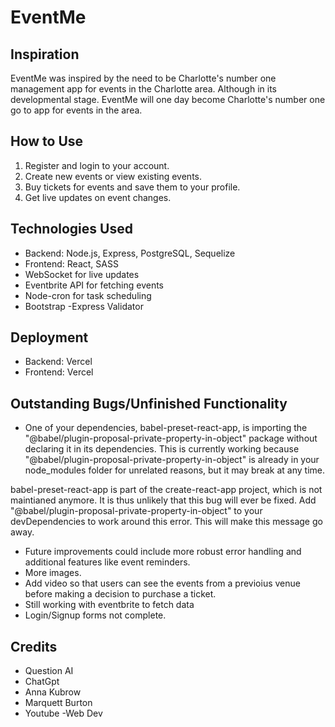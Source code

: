 # EventMe

## Inspiration
EventMe was inspired by the need to be Charlotte's number one management app for events in the Charlotte area. Although in its developmental stage. EventMe will one day become Charlotte's number one go to app for events in the area.

## How to Use
1. Register and login to your account.
2. Create new events or view existing events.
3. Buy tickets for events and save them to your profile.
4. Get live updates on event changes.

## Technologies Used
- Backend: Node.js, Express, PostgreSQL, Sequelize
- Frontend: React, SASS
- WebSocket for live updates
- Eventbrite API for fetching events
- Node-cron for task scheduling
- Bootstrap
-Express Validator
## Deployment
- Backend: Vercel
- Frontend: Vercel

## Outstanding Bugs/Unfinished Functionality
- One of your dependencies, babel-preset-react-app, is importing the
"@babel/plugin-proposal-private-property-in-object" package without
declaring it in its dependencies. This is currently working because
"@babel/plugin-proposal-private-property-in-object" is already in your
node_modules folder for unrelated reasons, but it may break at any time.

babel-preset-react-app is part of the create-react-app project, which
is not maintianed anymore. It is thus unlikely that this bug will
ever be fixed. Add "@babel/plugin-proposal-private-property-in-object" to
your devDependencies to work around this error. This will make this message
go away.
- Future improvements could include more robust error handling and additional features like event reminders.
- More images.
- Add video so that users can see the events from a previoius venue before making a decision to purchase a ticket.
- Still working with eventbrite to fetch data
- Login/Signup forms not complete.
  

## Credits
- Question AI
- ChatGpt
- Anna Kubrow
- Marquett Burton
- Youtube
-Web Dev